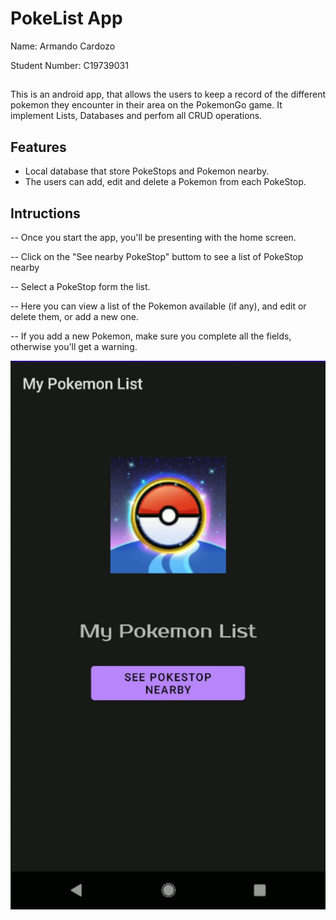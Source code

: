 # PokeList App

Name: Armando Cardozo

Student Number:  C19739031
## 

This is an android app, that allows the users to keep a record of the different pokemon they encounter in their area on the PokemonGo game. It implement Lists, Databases and perfom all CRUD operations.

## Features

- Local database that store PokeStops and Pokemon nearby.
- The users can add, edit and delete a Pokemon from each PokeStop.

## Intructions 

-- Once you start the app, you'll be presenting with the home screen. 

-- Click on the "See nearby PokeStop" buttom to see a list of PokeStop nearby

-- Select a PokeStop form the list.

-- Here you can view a list of the Pokemon available (if any), and edit or delete them, or add a new one.

-- If you add a new Pokemon, make sure you complete all the fields, otherwise you'll get a warning. 


![Home Page](images/HomePage.jpg)






